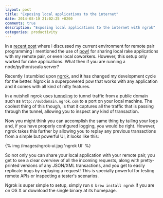 ```yaml
---
layout: post
title: "Exposing local applications to the internet"
date: 2014-08-10 21:02:25 +0200
comments: true
description: "Exposing local applications to the internet with ngrok"
categories: productivity
---
```


In a [recent post](http://www.gbonfant.com/blog/embracing-pair-programming-tmux-pow/) where I discussed my current environment for remote pair programming I mentioned the use of [pow!](http://pow.cx/) for sharing local rake applications with my remote pair, or even local coworkers. However, this setup only worked for rake applications. What then if you are running a node/python/scala server?

Recently I stumbled upon [ngrok](http://ngrok.com), and it has changed my development cycle for the better. Ngrok is a superpowered pow that works with any application and it comes with all kind of nifty features.

<!-- more -->

In a nutshell ngrok uses [tunneling](http://en.wikipedia.org/wiki/Tunneling_protocol) to tunnel traffic from a public domain such as ``http://subdomain.ngrok.com`` to a port on your local machine. The coolest thing of this though, is that it captures all the traffic that is passing through the tunnel, allowing you to inspect any kind of transaction.

Now you might think you can accomplish the same thing by tailing your logs and, if you have properly configured logging, you would be right. However, ngrok takes this further by allowing you to replay any previous transactions from a simple but powerful UI, it looks like this:

{% img /images/ngrok-ui.jpg 'ngrok UI' %}

So not only you can share your local application with your remote pair, you get to see a clear overview of all the incoming requests, along with pretty-printed versions of any JSON/XML transactions, and you get to easily replicate bugs by replaying a request! This is specially powerful for testing remote APIs or inspecting a tester's scenarios.

Ngrok is super simple to setup, simply run ``$ brew install ngrok`` if you are on OS X or download the single binary at its homepage.
